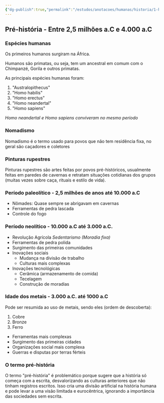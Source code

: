 ```yaml
---
{"dg-publish":true,"permalink":"/estudos/anotacoes/humanas/historia/1-historia-geral/1-1-historia-antiga/1-1-1-pre-historia/"}
---
```


## Pré-história - Entre 2,5 milhões a.C e 4.000 a.C

### Espécies humanas

Os primeiros humanos surgiram na África. 

Humanos são primatas, ou seja, tem um ancestral em comum com o Chimpanzé, Gorila e outros primatas.

As principais espécies humanas foram:

1. "Australopithecus"
2. "Homo habilis"
3. "Homo erectus"
4. "Homo neandertal"
5. "Homo sapiens"

*Homo neandertal e Homo sapiens conviveram no mesmo período*

### Nomadismo

Nomadismo é o termo usado para povos que não tem residência fixa, no geral são caçadores e coletores

### Pinturas rupestres

Pinturas rupestres são artes feitas por povos pré-históricos, usualmente feitas em paredes de cavernas e retratam situações cotidianas dos grupos (muitas vezes sobre caça, rituais e estilo de vida).

### Período paleolítico - 2,5 milhões de anos até 10.000 a.C

- Nômades: Quase sempre se abrigavam em cavernas
- Ferramentas de pedra lascada
- Controle do fogo

### Período neolítico - 10.000 a.C até 3.000 a.C.

- Revolução Agrícola
	*Sedentarismo (Moradia fixa)*
- Ferramentas de pedra polida
- Surgimento das primeiras comunidades 
- Inovações sociais
	- Mudança na divisão de trabalho
	- Culturas mais complexas
- Inovações tecnológicas
	- Cerâmica (armazenamento de comida)
	- Tecelagem
	- Construção de moradias

### Idade dos metais - 3.000 a.C. até 1000 a.C

Pode ser resumida ao uso de metais, sendo eles (ordem de descoberta):

1. Cobre
2. Bronze
3. Ferro

- Ferramentas mais complexas
- Surgimento das primeiras cidades
- Organizações social mais complexa
- Guerras e disputas por terras férteis

### O termo pré-história

O termo "pré-história" é problemático porque sugere que a história só começa com a escrita, desvalorizando as culturas anteriores que não tinham registros escritos. Isso cria uma divisão artificial na história humana e pode levar a uma visão limitada e eurocêntrica, ignorando a importância das sociedades sem escrita.
